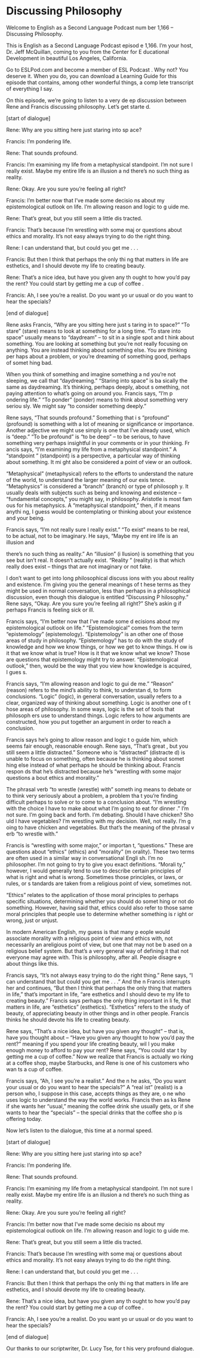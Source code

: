 # Discussing Philosophy

Welcome to English as a Second Language Podcast num ber 1,166 – Discussing Philosophy.

This is English as a Second Language Podcast episod e 1,166. I’m your host, Dr. Jeff McQuillan, coming to you from the Center for E ducational Development in beautiful Los Angeles, California.

Go to ESLPod.com and become a member of ESL Podcast . Why not? You deserve it. When you do, you can download a Learning Guide for this episode that contains, among other wonderful things, a comp lete transcript of everything I say.

On this episode, we’re going to listen to a very de ep discussion between Rene and Francis discussing philosophy. Let’s get starte d.

[start of dialogue]

Rene: Why are you sitting here just staring into sp ace?

Francis: I’m pondering life.

Rene: That sounds profound.

Francis: I’m examining my life from a metaphysical standpoint. I’m not sure I really exist. Maybe my entire life is an illusion a nd there’s no such thing as reality.

Rene: Okay. Are you sure you’re feeling all right?

Francis: I’m better now that I’ve made some decisio ns about my epistemological outlook on life. I’m allowing reason and logic to g uide me.

Rene: That’s great, but you still seem a little dis tracted.

Francis: That’s because I’m wrestling with some maj or questions about ethics and morality. It’s not easy always trying to do the  right thing.

Rene: I can understand that, but could you get me .  . .

Francis: But then I think that perhaps the only thi ng that matters in life are esthetics, and I should devote my life to creating beauty.

 Rene: That’s a nice idea, but have you given any th ought to how you’d pay the rent? You could start by getting me a cup of coffee .

Francis: Ah, I see you’re a realist. Do you want yo ur usual or do you want to hear the specials?

[end of dialogue]

Rene asks Francis, “Why are you sitting here just s taring in to space?” “To stare” (stare) means to look at something for a long time.  “To stare into space” usually means to “daydream” – to sit in a single spot and t hink about something. You are looking at something but you’re not really focusing  on anything. You are instead thinking about something else. You are thinking per haps about a problem, or you’re dreaming of something good, perhaps of somet hing bad.

When you think of something and imagine something a nd you’re not sleeping, we call that “daydreaming.” “Staring into space” is ba sically the same as daydreaming. It’s thinking, perhaps deeply, about s omething, not paying attention to what’s going on around you. Francis says, “I’m p ondering life.” “To ponder” (ponder) means to think about something very seriou sly. We might say “to consider something deeply.”

Rene says, “That sounds profound.” Something that i s “profound” (profound) is something with a lot of meaning or significance or importance. Another adjective we might use simply is one that I’ve already used, which is “deep.” “To be profound” is “to be deep” – to be serious, to have something very perhaps insightful in your comments or in your thinking. Fr ancis says, “I’m examining my life from a metaphysical standpoint.” A “standpoint ” (standpoint) is a perspective, a particular way of thinking about something. It mi ght also be considered a point of view or an outlook.

“Metaphysical” (metaphysical) refers to the efforts  to understand the nature of the world, to understand the larger meaning of our exis tence. “Metaphysics” is considered a “branch” (branch) or type of philosoph y. It usually deals with subjects such as being and knowing and existence – “fundamental concepts,” you might say, in philosophy. Aristotle is most fam ous for his metaphysics. A “metaphysical standpoint,” then, if it means anythi ng, I guess would be contemplating or thinking about your existence and your being.

Francis says, “I’m not really sure I really exist.”  “To exist” means to be real, to be actual, not to be imaginary. He says, “Maybe my ent ire life is an illusion and

there’s no such thing as reality.” An “illusion” (i llusion) is something that you see but isn’t real. It doesn’t actually exist. “Reality ” (reality) is that which really does exist – things that are not imaginary or not fake.

I don’t want to get into long philosophical discuss ions with you about reality and existence. I’m giving you the general meanings of t hese terms as they might be used in normal conversation, less than perhaps in a  philosophical discussion, even though this dialogue is entitled “Discussing P hilosophy.” Rene says, “Okay. Are you sure you’re feeling all right?” She’s askin g if perhaps Francis is feeling sick or ill.

Francis says, “I’m better now that I’ve made some d ecisions about my epistemological outlook on life.” “Epistemological”  comes from the term “epistemology” (epistemology). “Epistemology” is an other one of those areas of study in philosophy. “Epistemology” has to do with the study of knowledge and how we know things, or how we get to know things. H ow is it that we know what is true? How is it that we know what we know? Those  are questions that epistemology might try to answer. “Epistemological outlook,” then, would be the way that you view how knowledge is acquired, I gues s.

Francis says, “I’m allowing reason and logic to gui de me.” “Reason” (reason) refers to the mind’s ability to think, to understan d, to form conclusions. “Logic” (logic), in general conversation, usually refers to  a clear, organized way of thinking about something. Logic is another one of t hose areas of philosophy. In some ways, logic is the set of tools that philosoph ers use to understand things. Logic refers to how arguments are constructed, how you put together an argument in order to reach a conclusion.

Francis says he’s going to allow reason and logic t o guide him, which seems fair enough, reasonable enough. Rene says, “That’s great , but you still seem a little distracted.” Someone who is “distracted” (distracte d) is unable to focus on something, often because he is thinking about somet hing else instead of what perhaps he should be thinking about. Francis respon ds that he’s distracted because he’s “wrestling with some major questions a bout ethics and morality.”

The phrasal verb “to wrestle (wrestle) with” someth ing means to debate or to think very seriously about a problem, a problem tha t you’re finding difficult perhaps to solve or to come to a conclusion about. “I’m wrestling with the choice I have to make about what I’m going to eat for dinner .” I’m not sure. I’m going back and forth. I’m debating. Should I have chicken? Sho uld I have vegetables? I’m wrestling with my decision. Well, not really. I’m g oing to have chicken and vegetables. But that’s the meaning of the phrasal v erb “to wrestle with.”

 Francis is “wrestling with some major,” or importan t, “questions.” These are questions about “ethics” (ethics) and “morality” (m orality). These two terms are often used in a similar way in conversational Engli sh. I’m no philosopher. I’m not going to try to give you exact definitions. “Morali ty,” however, I would generally tend to use to describe certain principles of what is right and what is wrong. Sometimes those principles, or laws, or rules, or s tandards are taken from a religious point of view, sometimes not.

“Ethics” relates to the application of those moral principles to perhaps specific situations, determining whether you should do somet hing or not do something. However, having said that, ethics could also refer to those same moral principles that people use to determine whether something is r ight or wrong, just or unjust.

In modern American English, my guess is that many p eople would associate morality with a religious point of view and ethics with, not necessarily an areligious point of view, but one that may not be b ased on a religious belief system. But that’s a very general way of defining it that not everyone may agree with. This is philosophy, after all. People disagre e about things like this.

Francis says, “It’s not always easy trying to do the right thing.” Rene says, “I can understand that but could you get me . . .” And the n Francis interrupts her and continues, “But then I think that perhaps the only thing that matters in life,” that’s important in life, “are esthetics and I should devo te my life to creating beauty.” Francis says perhaps the only thing important in li fe, that matters in life, are “esthetics” (esthetics). “Esthetics” refers to the study of beauty, of appreciating beauty in other things and in other people. Francis  thinks he should devote his life to creating beauty.

Rene says, “That’s a nice idea, but have you given any thought” – that is, have you thought about – “Have you given any thought to how you’d pay the rent?” meaning if you spend your life creating beauty, wil l you make enough money to afford to pay your rent? Rene says, “You could star t by getting me a cup of coffee.” Now we realize that Francis is actually wo rking at a coffee shop, maybe Starbucks, and Rene is one of his customers who wan ts a cup of coffee.

Francis says, “Ah, I see you’re a realist.” And the n he asks, “Do you want your usual or do you want to hear the specials?” A “real ist” (realist) is a person who, I suppose in this case, accepts things as they are, o ne who uses logic to understand the way the world works. Francis then as ks Rene if she wants her “usual,” meaning the coffee drink she usually gets,  or if she wants to hear the “specials” – the special drinks that the coffee sho p is offering today.

 Now let’s listen to the dialogue, this time at a normal speed.

[start of dialogue]

Rene: Why are you sitting here just staring into sp ace?

Francis: I’m pondering life.

Rene: That sounds profound.

Francis: I’m examining my life from a metaphysical standpoint. I’m not sure I really exist. Maybe my entire life is an illusion a nd there’s no such thing as reality.

Rene: Okay. Are you sure you’re feeling all right?

Francis: I’m better now that I’ve made some decisio ns about my epistemological outlook on life. I’m allowing reason and logic to g uide me.

Rene: That’s great, but you still seem a little dis tracted.

Francis: That’s because I’m wrestling with some maj or questions about ethics and morality. It’s not easy always trying to do the  right thing.

Rene: I can understand that, but could you get me .  . .

Francis: But then I think that perhaps the only thi ng that matters in life are esthetics, and I should devote my life to creating beauty.

Rene: That’s a nice idea, but have you given any th ought to how you’d pay the rent? You could start by getting me a cup of coffee .

Francis: Ah, I see you’re a realist. Do you want yo ur usual or do you want to hear the specials?

[end of dialogue]

Our thanks to our scriptwriter, Dr. Lucy Tse, for t his very profound dialogue.



